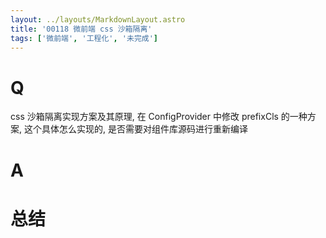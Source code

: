 ```yaml
---
layout: ../layouts/MarkdownLayout.astro
title: '00118 微前端 css 沙箱隔离'
tags: ['微前端', '工程化', '未完成']
---
```


# Q

css 沙箱隔离实现方案及其原理, 在 ConfigProvider 中修改 prefixCls 的一种方案, 这个具体怎么实现的, 是否需要对组件库源码进行重新编译

# A



# 总结



<script>
  function func() {

  }
  
</script>